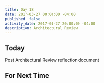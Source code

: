 ```yaml
---
title: Day 18
date: 2017-03-27 00:00:00 -04:00
published: false
activity_date: 2017-03-27 20:00:00 -04:00
description: Architectural Review
---
```


## Today

Post Architectural Review reflection document

## For Next Time
